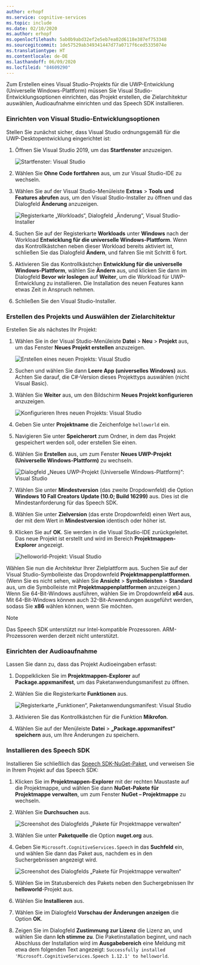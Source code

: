 ```yaml
---
author: erhopf
ms.service: cognitive-services
ms.topic: include
ms.date: 02/10/2020
ms.author: erhopf
ms.openlocfilehash: 5ab0b9abd32ef2e5eb7ea02d6118e387ef753348
ms.sourcegitcommit: 1de57529ab349341447d77a0717f6ced5335074e
ms.translationtype: HT
ms.contentlocale: de-DE
ms.lasthandoff: 06/09/2020
ms.locfileid: "84609290"
---
```

Zum Erstellen eines Visual Studio-Projekts für die UWP-Entwicklung (Universelle Windows-Plattform) müssen Sie Visual Studio-Entwicklungsoptionen einrichten, das Projekt erstellen, die Zielarchitektur auswählen, Audioaufnahme einrichten und das Speech SDK installieren.

### <a name="set-up-visual-studio-development-options"></a>Einrichten von Visual Studio-Entwicklungsoptionen

Stellen Sie zunächst sicher, dass Visual Studio ordnungsgemäß für die UWP-Desktopentwicklung eingerichtet ist:

1. Öffnen Sie Visual Studio 2019, um das **Startfenster** anzuzeigen.

   ![Startfenster: Visual Studio](../articles/cognitive-services/Speech-Service/media/sdk/vs-enable-uwp-start-window.png)

1. Wählen Sie **Ohne Code fortfahren** aus, um zur Visual Studio-IDE zu wechseln.

1. Wählen Sie auf der Visual Studio-Menüleiste **Extras** > **Tools und Features abrufen** aus, um den Visual Studio-Installer zu öffnen und das Dialogfeld **Änderung** anzuzeigen.

   ![Registerkarte „Workloads“, Dialogfeld „Änderung“, Visual Studio-Installer](../articles/cognitive-services/Speech-Service/media/sdk/vs-enable-uwp-workload.png)

1. Suchen Sie auf der Registerkarte **Workloads** unter **Windows** nach der Workload **Entwicklung für die universelle Windows-Plattform**. Wenn das Kontrollkästchen neben dieser Workload bereits aktiviert ist, schließen Sie das Dialogfeld **Ändern**, und fahren Sie mit Schritt 6 fort.

1. Aktivieren Sie das Kontrollkästchen **Entwicklung für die universelle Windows-Plattform**, wählen Sie **Ändern** aus, und klicken Sie dann im Dialogfeld **Bevor wir loslegen** auf **Weiter**, um die Workload für UWP-Entwicklung zu installieren. Die Installation des neuen Features kann etwas Zeit in Anspruch nehmen.

1. Schließen Sie den Visual Studio-Installer.

### <a name="create-the-project-and-select-the-target-architecture"></a>Erstellen des Projekts und Auswählen der Zielarchitektur

Erstellen Sie als nächstes Ihr Projekt:

1. Wählen Sie in der Visual Studio-Menüleiste **Datei** > **Neu** > **Projekt** aus, um das Fenster **Neues Projekt erstellen** anzuzeigen.

   ![Erstellen eines neuen Projekts: Visual Studio](../articles/cognitive-services/Speech-Service/media/sdk/vs-enable-uwp-create-new-project.png)

1. Suchen und wählen Sie dann **Leere App (universelles Windows)** aus. Achten Sie darauf, die C#-Version dieses Projekttyps auswählen (nicht Visual Basic).

1. Wählen Sie **Weiter** aus, um den Bildschirm **Neues Projekt konfigurieren** anzuzeigen.

   ![Konfigurieren Ihres neuen Projekts: Visual Studio](../articles/cognitive-services/Speech-Service/media/sdk/vs-enable-uwp-configure-your-new-project.png)

1. Geben Sie unter **Projektname** die Zeichenfolge `helloworld` ein.

1. Navigieren Sie unter **Speicherort** zum Ordner, in dem das Projekt gespeichert werden soll, oder erstellen Sie einen.

1. Wählen Sie **Erstellen** aus, um zum Fenster **Neues UWP-Projekt (Universelle Windows-Plattform)** zu wechseln.

   ![Dialogfeld „Neues UWP-Projekt (Universelle Windows-Plattform)“: Visual Studio](../articles/cognitive-services/Speech-Service/media/sdk/qs-csharp-uwp-02-new-uwp-project.png)

1. Wählen Sie unter **Mindestversion** (das zweite Dropdownfeld) die Option **Windows 10 Fall Creators Update (10.0; Build 16299)** aus. Dies ist die Mindestanforderung für das Speech SDK.

1. Wählen Sie unter **Zielversion** (das erste Dropdownfeld) einen Wert aus, der mit dem Wert in **Mindestversion** identisch oder höher ist.

1. Klicken Sie auf **OK**. Sie werden in die Visual Studio-IDE zurückgeleitet. Das neue Projekt ist erstellt und wird im Bereich **Projektmappen-Explorer** angezeigt.

   ![helloworld-Projekt: Visual Studio](../articles/cognitive-services/Speech-Service/media/sdk/vs-enable-uwp-helloworld.png)

Wählen Sie nun die Architektur Ihrer Zielplattform aus. Suchen Sie auf der Visual Studio-Symbolleiste das Dropdownfeld **Projektmappenplattformen**. (Wenn Sie es nicht sehen, wählen Sie **Ansicht** > **Symbolleisten** > **Standard** aus, um die Symbolleiste mit **Projektmappenplattformen** anzuzeigen.) Wenn Sie 64-Bit-Windows ausführen, wählen Sie im Dropdownfeld **x64** aus. Mit 64-Bit-Windows können auch 32-Bit-Anwendungen ausgeführt werden, sodass Sie **x86** wählen können, wenn Sie möchten.

> [!NOTE]
> Das Speech SDK unterstützt nur Intel-kompatible Prozessoren. ARM-Prozessoren werden derzeit nicht unterstützt.

### <a name="set-up-audio-capture"></a>Einrichten der Audioaufnahme

Lassen Sie dann zu, dass das Projekt Audioeingaben erfasst:

1. Doppelklicken Sie im **Projektmappen-Explorer** auf **Package.appxmanifest**, um das Paketanwendungsmanifest zu öffnen.

1. Wählen Sie die Registerkarte **Funktionen** aus.

   ![Registerkarte „Funktionen“, Paketanwendungsmanifest: Visual Studio](../articles/cognitive-services/Speech-Service/media/sdk/qs-csharp-uwp-07-capabilities.png)

1. Aktivieren Sie das Kontrollkästchen für die Funktion **Mikrofon**.

1. Wählen Sie auf der Menüleiste **Datei** >  **„Package.appxmanifest“ speichern** aus, um Ihre Änderungen zu speichern.

### <a name="install-the-speech-sdk"></a>Installieren des Speech SDK

Installieren Sie schließlich das [Speech SDK-NuGet-Paket](https://aka.ms/csspeech/nuget), und verweisen Sie in Ihrem Projekt auf das Speech SDK:

1. Klicken Sie im **Projektmappen-Explorer** mit der rechten Maustaste auf die Projektmappe, und wählen Sie dann **NuGet-Pakete für Projektmappe verwalten**, um zum Fenster **NuGet – Projektmappe** zu wechseln.

1. Wählen Sie **Durchsuchen** aus.

   ![Screenshot des Dialogfelds „Pakete für Projektmappe verwalten“](../articles/cognitive-services/Speech-Service/media/sdk/vs-enable-uwp-nuget-solution-browse.png)

1. Wählen Sie unter **Paketquelle** die Option **nuget.org** aus.

1. Geben Sie `Microsoft.CognitiveServices.Speech` in das **Suchfeld** ein, und wählen Sie dann das Paket aus, nachdem es in den Suchergebnissen angezeigt wird.

   ![Screenshot des Dialogfelds „Pakete für Projektmappe verwalten“](../articles/cognitive-services/Speech-Service/media/sdk/qs-csharp-uwp-05-nuget-install-1.0.0.png)

1. Wählen Sie im Statusbereich des Pakets neben den Suchergebnissen Ihr **helloworld**-Projekt aus.

1. Wählen Sie **Installieren** aus.

1. Wählen Sie im Dialogfeld **Vorschau der Änderungen anzeigen** die Option **OK**.

1. Zeigen Sie im Dialogfeld **Zustimmung zur Lizenz** die Lizenz an, und wählen Sie dann **Ich stimme zu**. Die Paketinstallation beginnt, und nach Abschluss der Installation wird im **Ausgabebereich** eine Meldung mit etwa dem folgenden Text angezeigt: `Successfully installed 'Microsoft.CognitiveServices.Speech 1.12.1' to helloworld`.
